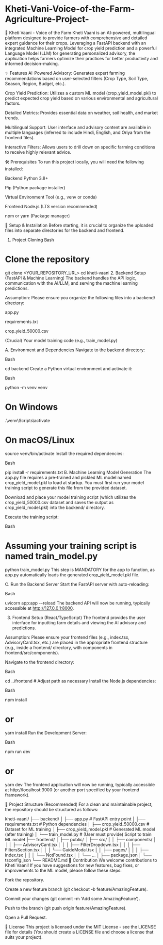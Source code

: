 # Kheti-Vani-Voice-of-the-Farm-Agriculture-Project-
🌾 Kheti Vaani - Voice of the Farm
Kheti Vaani is an AI-powered, multilingual platform designed to provide farmers with comprehensive and detailed expert guidance for their crops. Leveraging a FastAPI backend with an integrated Machine Learning Model for crop yield prediction and a powerful Language Model (LLM) for generating personalized advisory, the application helps farmers optimize their practices for better productivity and informed decision-making.

✨ Features
AI-Powered Advisory: Generates expert farming recommendations based on user-selected filters (Crop Type, Soil Type, Season, Region, Budget, etc.).

Crop Yield Prediction: Utilizes a custom ML model (crop_yield_model.pkl) to predict expected crop yield based on various environmental and agricultural factors.

Detailed Metrics: Provides essential data on weather, soil health, and market trends.

Multilingual Support: User interface and advisory content are available in multiple languages (inferred to include Hindi, English, and Oriya from the frontend files).

Interactive Filters: Allows users to drill down on specific farming conditions to receive highly relevant advice.

🛠️ Prerequisites
To run this project locally, you will need the following installed:

Backend
Python 3.8+

Pip (Python package installer)

Virtual Environment Tool (e.g., venv or conda)

Frontend
Node.js (LTS version recommended)

npm or yarn (Package manager)

🚀 Setup & Installation
Before starting, it is crucial to organize the uploaded files into separate directories for the backend and frontend.

1. Project Cloning
Bash

# Clone the repository
git clone <YOUR_REPOSITORY_URL>
cd kheti-vaani
2. Backend Setup (FastAPI & Machine Learning)
The backend handles the API logic, communication with the AI/LLM, and serving the machine learning predictions.

Assumption: Please ensure you organize the following files into a backend/ directory:

app.py

requirements.txt

crop_yield_50000.csv

(Crucial) Your model training code (e.g., train_model.py)

A. Environment and Dependencies
Navigate to the backend directory:

Bash

cd backend
Create a Python virtual environment and activate it:

Bash

python -m venv venv
# On Windows
.\venv\Scripts\activate
# On macOS/Linux
source venv/bin/activate
Install the required dependencies:

Bash

pip install -r requirements.txt
B. Machine Learning Model Generation
The app.py file requires a pre-trained and pickled ML model named crop_yield_model.pkl to load at startup. You must first run your model training script to generate this file from the provided dataset.

Download and place your model training script (which utilizes the crop_yield_50000.csv dataset and saves the output as crop_yield_model.pkl) into the backend/ directory.

Execute the training script:

Bash

# Assuming your training script is named train_model.py
python train_model.py
This step is MANDATORY for the app to function, as app.py automatically loads the generated crop_yield_model.pkl file.

C. Run the Backend Server
Start the FastAPI server with auto-reloading:

Bash

uvicorn app:app --reload
The backend API will now be running, typically accessible at http://127.0.0.1:8000.

3. Frontend Setup (React/TypeScript)
The frontend provides the user interface for inputting farm details and viewing the AI advisory and predictions.

Assumption: Please ensure your frontend files (e.g., index.tsx, AdvisoryCard.tsx, etc.) are placed in the appropriate frontend structure (e.g., inside a frontend/ directory, with components in frontend/src/components).

Navigate to the frontend directory:

Bash

cd ../frontend # Adjust path as necessary
Install the Node.js dependencies:

Bash

npm install
# or
yarn install
Run the Development Server:

Bash

npm run dev
# or
yarn dev
The frontend application will now be running, typically accessible at http://localhost:3000 (or another port specified by your frontend framework).

📁 Project Structure (Recommended)
For a clean and maintainable project, the repository should be structured as follows:

kheti-vaani/
├── backend/
│   ├── app.py             # FastAPI entry point
│   ├── requirements.txt   # Python dependencies
│   ├── crop_yield_50000.csv # Dataset for ML training
│   ├── crop_yield_model.pkl # Generated ML model (after training)
│   └── train_model.py     # (User must provide) Script to train ML model
├── frontend/
│   ├── public/
│   ├── src/
│   │   ├── components/
│   │   │   ├── AdvisoryCard.tsx
│   │   │   ├── FilterDropdown.tsx
│   │   │   ├── FiltersSection.tsx
│   │   │   └── GuideModal.tsx
│   │   ├── pages/
│   │   │   ├── index.tsx
│   │   │   └── NotFound.tsx
│   │   └── ...
│   ├── package.json
│   └── tsconfig.json
└── README.md
🤝 Contribution
We welcome contributions to Kheti Vaani! If you have suggestions for new features, bug fixes, or improvements to the ML model, please follow these steps:

Fork the repository.

Create a new feature branch (git checkout -b feature/AmazingFeature).

Commit your changes (git commit -m 'Add some AmazingFeature').

Push to the branch (git push origin feature/AmazingFeature).

Open a Pull Request.

📄 License
This project is licensed under the MIT License - see the LICENSE file for details (You should create a LICENSE file and choose a license that suits your project).
